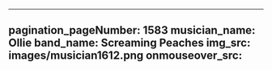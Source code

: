 ------
pagination_pageNumber: 1583
musician_name: Ollie
band_name: Screaming Peaches
img_src: images/musician1612.png
onmouseover_src: 
------